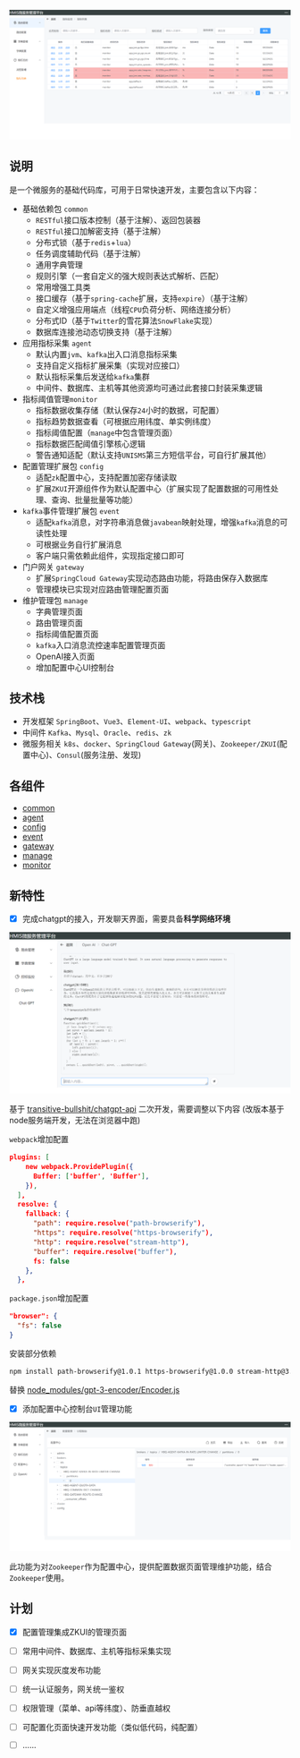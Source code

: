 ![image-20230201163039196](README/image/README/image-20230201163039196.png)

## 说明

是一个微服务的基础代码库，可用于日常快速开发，主要包含以下内容：

- 基础依赖包 `common`
  - `RESTful`接口版本控制（基于注解）、返回包装器
  - `RESTful`接口加解密支持（基于注解）
  - 分布式锁（基于`redis`+`lua`）
  - 任务调度辅助代码（基于注解）
  - 通用字典管理
  - 规则引擎（一套自定义的强大规则表达式解析、匹配）
  - 常用增强工具类
  - 接口缓存（基于`spring-cache`扩展，支持`expire`）（基于注解）
  - 自定义增强应用端点（线程`CPU`负荷分析、网络连接分析）
  - 分布式ID（基于`Twitter`的雪花算法`SnowFlake`实现）
  - 数据库连接池动态切换支持（基于注解）
- 应用指标采集 `agent`
  - 默认内置`jvm`、`kafka`出入口消息指标采集
  - 支持自定义指标扩展采集（实现对应接口）
  - 默认指标采集后发送给`kafka`集群
  - 中间件、数据库、主机等其他资源均可通过此套接口封装采集逻辑
- 指标阈值管理`monitor`
  - 指标数据收集存储（默认保存`24`小时的数据，可配置）
  - 指标趋势数据查看（可根据应用纬度、单实例纬度）
  - 指标阈值配置（`manage`中包含管理页面）
  - 指标数据匹配阈值引擎核心逻辑
  - 警告通知适配（默认支持`UNISMS`第三方短信平台，可自行扩展其他）
- 配置管理扩展包 `config`
  - 适配`zk`配置中心，支持配置加密存储读取
  - 扩展`ZKUI`开源组件作为默认配置中心（扩展实现了配置数据的可用性处理、查询、批量批量等功能）
- `kafka`事件管理扩展包 `event`
  - 适配`kafka`消息，对字符串消息做`javabean`映射处理，增强`kafka`消息的可读性处理
  - 可根据业务自行扩展消息
  - 客户端只需依赖此组件，实现指定接口即可
- 门户网关 `gateway`
  - 扩展`SpringCloud Gateway`实现动态路由功能，将路由保存入数据库
  - 管理模块已实现对应路由管理配置页面
- 维护管理包 `manage`
  - 字典管理页面
  - 路由管理页面
  - 指标阈值配置页面
  - `kafka`入口消息流控速率配置管理页面
  - OpenAI接入页面
  - 增加配置中心UI控制台



## 技术栈

- 开发框架 `SpringBoot`、`Vue3`、`Element-UI`、`webpack`、`typescript`
- 中间件 `Kafka`、`Mysql`、`Oracle`、`redis`、`zk`
- 微服务相关 `k8s`、`docker`、`SpringCloud Gateway`(网关)、`Zookeeper/ZKUI`(配置中心)、`Consul`(服务注册、发现)




## 各组件

- [common](common/README.md)
- [agent](agent/README.md)
- [config](config/README.md)
- [event](event/README.md)
- [gateway](gateway/README.md)
- [manage](manage/README.md)
- [monitor](monitor/README.md)



## 新特性

+ [x] 完成chatgpt的接入，开发聊天界面，需要具备**科学网络环境**

![image-20230214131336532](README/image/README/image-20230214131336532.png)

基于 [transitive-bullshit/chatgpt-api](https://github.com/transitive-bullshit/chatgpt-api) 二次开发，需要调整以下内容 (改版本基于node服务端开发，无法在浏览器中跑)

`webpack`增加配置

```json
plugins: [
    new webpack.ProvidePlugin({
      Buffer: ['buffer', 'Buffer'],
    }),
  ],
  resolve: {
    fallback: {
      "path": require.resolve("path-browserify"),
      "https": require.resolve("https-browserify"),
      "http": require.resolve("stream-http"),
      "buffer": require.resolve("buffer"),
      fs: false
    },
  },
```

`package.json`增加配置

```json
"browser": {
  "fs": false
}
```



安装部分依赖

```bash
npm install path-browserify@1.0.1 https-browserify@1.0.0 stream-http@3.2.0 json-buffer@3.0.1
```



替换 [node_modules/gpt-3-encoder/Encoder.js](README/file/Encoder.js)



+ [x] 添加配置中心控制台`UI`管理功能

![image-20230216193824980](README/image/README/image-20230216193824980.png)

此功能为对`Zookeeper`作为配置中心，提供配置数据页面管理维护功能，结合`Zookeeper`使用。



## 计划

+ [x] 配置管理集成ZKUI的管理页面
+ [ ] 常用中间件、数据库、主机等指标采集实现
+ [ ] 网关实现灰度发布功能
+ [ ] 统一认证服务，网关统一鉴权
+ [ ] 权限管理（菜单、api等纬度）、防垂直越权
+ [ ] 可配置化页面快速开发功能（类似低代码，纯配置）
+ [ ] ......


